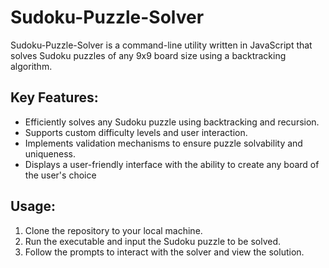 # Sudoku-Puzzle-Solver
Sudoku-Puzzle-Solver is a command-line utility written in JavaScript that solves Sudoku puzzles of any 9x9 board size using a backtracking algorithm.

## Key Features:
- Efficiently solves any Sudoku puzzle using backtracking and recursion.
- Supports custom difficulty levels and user interaction.
- Implements validation mechanisms to ensure puzzle solvability and uniqueness.
- Displays a user-friendly interface with the ability to create any board of the user's choice

## Usage:
1. Clone the repository to your local machine.
2. Run the executable and input the Sudoku puzzle to be solved.
3. Follow the prompts to interact with the solver and view the solution.
